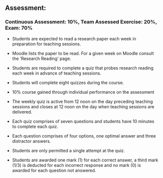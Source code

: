## Assessment: 
### Continuous Assessment: 10%, Team Assessed Exercise: 20%, Exam: 70%
- Students are expected to read a research paper each week in preparation for teaching sessions.
- Moodle lists the paper to be read. For a given week on Moodle consult the ‘Research Reading’ page.
- Students are required to complete a quiz that probes research reading each week in advance of teaching sessions.

- Students will complete eight quizzes during the course.
- 10% course gained through individual performance on the assessment

- The weekly quiz is active from 12 noon on the day preceding teaching sessions and closes at 12 noon on the day when teaching sessions are delivered.
- Each quiz comprises of seven questions and students have 10 minutes to complete each quiz.
- Each question comprises of four options, one optimal answer and three distractor answers.
- Students are only permitted a single attempt at the quiz.
- Students are awarded one mark (1) for each correct answer, a third mark (1/3) is deducted for each incorrect response and no mark (0) is awarded for each question not answered.

